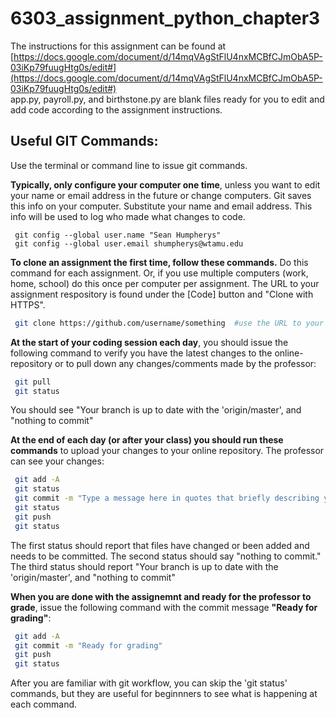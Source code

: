 # 6303_assignment_python_chapter3  
The instructions for this assignment can be found at   
[https://docs.google.com/document/d/14mqVAgStFlU4nxMCBfCJmObA5P-03iKp79fuugHtg0s/edit#](https://docs.google.com/document/d/14mqVAgStFlU4nxMCBfCJmObA5P-03iKp79fuugHtg0s/edit#)  
app.py,  payroll.py, and birthstone.py are blank files ready for you to edit and add code according to the assignment instructions.  

## Useful GIT Commands:  
Use the terminal or command line to issue git commands. 
  
**Typically, only configure your computer one time**, unless you want to edit your name or email address in the future or change computers. Git saves this info on your computer. Substitute your name and email address. This info will be used to log who made what changes to code.
```
 git config --global user.name "Sean Humpherys" 
 git config --global user.email shumpherys@wtamu.edu
```

**To clone an assignment the first time, follow these commands.** Do this command for each assignment. Or, if you use multiple computers (work, home, school) do this once per computer per assignment. The URL to your assignment respository is found under the [Code] button and "Clone with HTTPS". 
```bash
 git clone https://github.com/username/something  #use the URL to your specific assignment respository on github.com
 ```

**At the start of your coding session each day**, you should issue the following command to verify you have the latest changes to the online-repository or to pull down any changes/comments made by the professor:     
```bash
 git pull  
 git status 
```
You should see "Your branch is up to date with the 'origin/master', and "nothing to commit"    
 
**At the end of each day (or after your class) you should run these commands** to upload your changes to your online repository. The professor can see your changes:     
```bash
 git add -A
 git status    
 git commit -m "Type a message here in quotes that briefly describing your changes"
 git status    
 git push
 git status   
```
The first status should report that files have changed or been added and needs to be committed. The second status should say "nothing to commit." The third status should report "Your branch is up to date with the 'origin/master', and "nothing to commit"  

**When you are done with the assignemnt and ready for the professor to grade**, issue the following command with the commit message **"Ready for grading"**: 
```bash
 git add -A  
 git commit -m "Ready for grading" 
 git push
 git status   
```
After you are familiar with git workflow, you can skip the 'git status' commands, but they are useful for beginnners to see what is happening at each command. 
